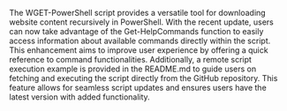 The WGET-PowerShell script provides a versatile tool for downloading website content recursively in PowerShell. With the recent update, users can now take advantage of the Get-HelpCommands function to easily access information about available commands directly within the script. This enhancement aims to improve user experience by offering a quick reference to command functionalities. Additionally, a remote script execution example is provided in the README.md to guide users on fetching and executing the script directly from the GitHub repository. This feature allows for seamless script updates and ensures users have the latest version with added functionality. 
